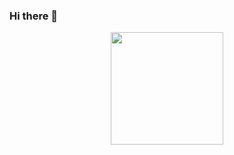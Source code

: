 ### Hi there 👋
<div align="center">
  <a href="https://github.com/gustavo-alves11">
  <img height="180em" src="https://github-readme-stats.vercel.app/api?username=gustavo-alves11&show_icons=true&theme=dracula&include_all_commits=true&count_private=true"/>
 <!-- <img height="180em" src="https://github-readme-stats.vercel.app/api/top-langs/?username=gustavo-alves11&layout=compact&langs_count=7&theme=dracula"/>
-->
</div>
<!--
**gustavo-alves11/gustavo-alves11** is a ✨ _special_ ✨ repository because its `README.md` (this file) appears on your GitHub profile.

Here are some ideas to get you started:

- 🔭 I’m currently working on ...
- 🌱 I’m currently learning ...
- 👯 I’m looking to collaborate on ...
- 🤔 I’m looking for help with ...
- 💬 Ask me about ...
- 📫 How to reach me: ...
- 😄 Pronouns: ...
- ⚡ Fun fact: ...
-->
<div style="display: inline_block"><br>
  <img align="center" alt="GTP-Js" height="30" width="40" src="https://cdn.jsdelivr.net/gh/devicons/devicon/icons/php/php-plain.svg">
</div>
 
<div> 
  <a href="" target="_blank"><img src="https://img.shields.io/badge/-Instagram-%23E4405F?style=for-the-badge&logo=instagram&logoColor=white" target="_blank"></a>
  <a href = ""><img src="https://img.shields.io/badge/-Gmail-%23333?style=for-the-badge&logo=gmail&logoColor=white" target="_blank"></a>
  <a href="" target="_blank"><img src="https://img.shields.io/badge/-LinkedIn-%230077B5?style=for-the-badge&logo=linkedin&logoColor=white" target="_blank"></a> 
  </div>
  
</div>
